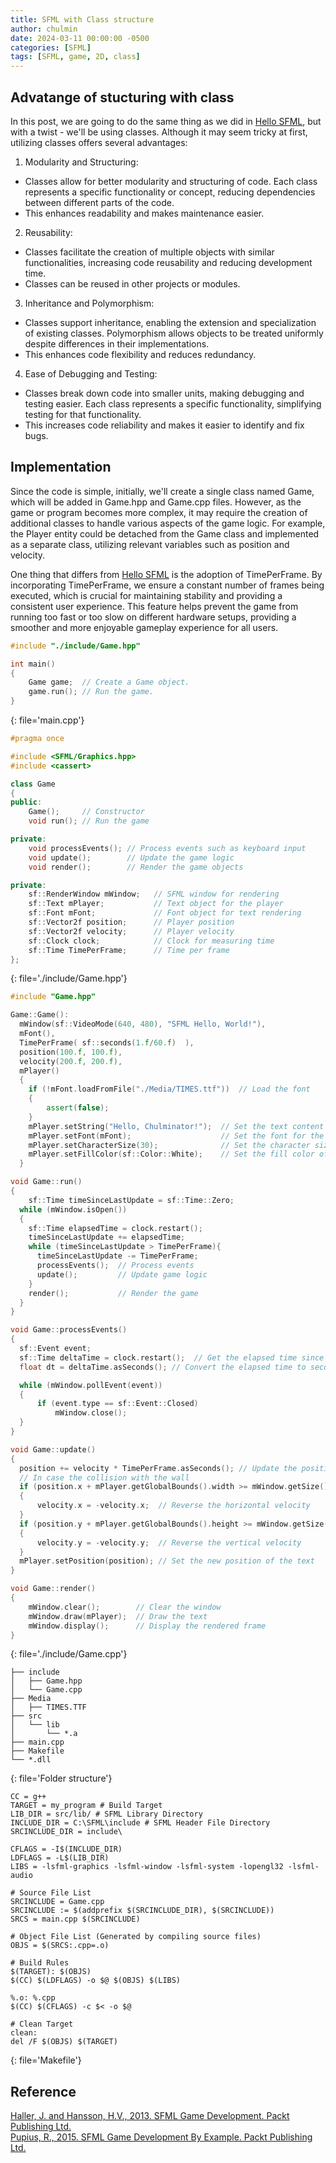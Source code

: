 ```yaml
---
title: SFML with Class structure
author: chulmin
date: 2024-03-11 00:00:00 -0500
categories: [SFML]
tags: [SFML, game, 2D, class]
---
```




## Advatange of stucturing with class

In this post, we are going to do the same thing as we did in [Hello SFML](https://chulminator.github.io/posts/Hello_SFML/), but with a twist - we'll be using classes. Although it may seem tricky at first, utilizing classes offers several advantages:

1. Modularity and Structuring:
  - Classes allow for better modularity and structuring of code. Each class represents a specific functionality or concept, reducing dependencies between different parts of the code.
  - This enhances readability and makes maintenance easier.

2. Reusability:
  - Classes facilitate the creation of multiple objects with similar functionalities, increasing code reusability and reducing development time.
  - Classes can be reused in other projects or modules.

3. Inheritance and Polymorphism:
  - Classes support inheritance, enabling the extension and specialization of existing classes. Polymorphism allows objects to be treated uniformly despite differences in their implementations.
  - This enhances code flexibility and reduces redundancy.

4. Ease of Debugging and Testing:
  - Classes break down code into smaller units, making debugging and testing easier. Each class represents a specific functionality, simplifying testing for that functionality.
  - This increases code reliability and makes it easier to identify and fix bugs.

## Implementation 
Since the code is simple, initially, we'll create a single class named Game, which will be added in Game.hpp and Game.cpp files. However, as the game or program becomes more complex, it may require the creation of additional classes to handle various aspects of the game logic. For example, the Player entity could be detached from the Game class and implemented as a separate class, utilizing relevant variables such as position and velocity.

One thing that differs from [Hello SFML](https://chulminator.github.io/posts/Hello_SFML/) is the adoption of TimePerFrame. By incorporating TimePerFrame, we ensure a constant number of frames being executed, which is crucial for maintaining stability and providing a consistent user experience. This feature helps prevent the game from running too fast or too slow on different hardware setups, providing a smoother and more enjoyable gameplay experience for all users.


```cpp
#include "./include/Game.hpp"

int main()
{
    Game game;  // Create a Game object.
    game.run(); // Run the game.
}
```
{: file='main.cpp'}




```cpp
#pragma once

#include <SFML/Graphics.hpp>
#include <cassert>

class Game
{
public:
    Game();     // Constructor
    void run(); // Run the game

private:
    void processEvents(); // Process events such as keyboard input
    void update();        // Update the game logic
    void render();        // Render the game objects

private:
    sf::RenderWindow mWindow;   // SFML window for rendering
    sf::Text mPlayer;           // Text object for the player
    sf::Font mFont;             // Font object for text rendering
    sf::Vector2f position;      // Player position
    sf::Vector2f velocity;      // Player velocity
    sf::Clock clock;            // Clock for measuring time
    sf::Time TimePerFrame;      // Time per frame
};

```
{: file='./include/Game.hpp'}



```cpp
#include "Game.hpp"

Game::Game():
  mWindow(sf::VideoMode(640, 480), "SFML Hello, World!"),
  mFont(),
  TimePerFrame( sf::seconds(1.f/60.f)  ),
  position(100.f, 100.f),
  velocity(200.f, 200.f),
  mPlayer()
  {
    if (!mFont.loadFromFile("./Media/TIMES.ttf"))  // Load the font
    {
        assert(false);
    }
    mPlayer.setString("Hello, Chulminator!");  // Set the text content
    mPlayer.setFont(mFont);                    // Set the font for the text
    mPlayer.setCharacterSize(30);              // Set the character size of the text
    mPlayer.setFillColor(sf::Color::White);    // Set the fill color of the text
  }

void Game::run()
{
	sf::Time timeSinceLastUpdate = sf::Time::Zero;
  while (mWindow.isOpen())
  {
    sf::Time elapsedTime = clock.restart();
    timeSinceLastUpdate += elapsedTime;
    while (timeSinceLastUpdate > TimePerFrame){    
      timeSinceLastUpdate -= TimePerFrame;
      processEvents();  // Process events
      update();         // Update game logic
    }
    render();           // Render the game
  }
}

void Game::processEvents()
{
  sf::Event event;
  sf::Time deltaTime = clock.restart();  // Get the elapsed time since the last frame and restart the clock
  float dt = deltaTime.asSeconds(); // Convert the elapsed time to seconds

  while (mWindow.pollEvent(event))
  {
      if (event.type == sf::Event::Closed)
          mWindow.close();
  }
}

void Game::update()
{
  position += velocity * TimePerFrame.asSeconds(); // Update the position of the text based on its velocity and the elapsed time
  // In case the collision with the wall 
  if (position.x + mPlayer.getGlobalBounds().width >= mWindow.getSize().x || position.x <= 0)
  {
      velocity.x = -velocity.x;  // Reverse the horizontal velocity
  }
  if (position.y + mPlayer.getGlobalBounds().height >= mWindow.getSize().y || position.y <= 0)
  {
      velocity.y = -velocity.y;  // Reverse the vertical velocity
  }
  mPlayer.setPosition(position); // Set the new position of the text
}

void Game::render()
{
    mWindow.clear();        // Clear the window
    mWindow.draw(mPlayer);  // Draw the text
    mWindow.display();      // Display the rendered frame
}

```
{: file='./include/Game.cpp'}

```
├── include
│   ├── Game.hpp
│   └── Game.cpp
├── Media
│   ├── TIMES.TTF
├── src
│   └── lib
│       └── *.a
├── main.cpp
├── Makefile
└── *.dll
```
{: file='Folder structure'}


```shell
CC = g++
TARGET = my_program # Build Target
LIB_DIR = src/lib/ # SFML Library Directory
INCLUDE_DIR = C:\SFML\include # SFML Header File Directory
SRCINCLUDE_DIR = include\

CFLAGS = -I$(INCLUDE_DIR)
LDFLAGS = -L$(LIB_DIR)
LIBS = -lsfml-graphics -lsfml-window -lsfml-system -lopengl32 -lsfml-audio

# Source File List
SRCINCLUDE = Game.cpp
SRCINCLUDE := $(addprefix $(SRCINCLUDE_DIR), $(SRCINCLUDE))
SRCS = main.cpp $(SRCINCLUDE)

# Object File List (Generated by compiling source files)
OBJS = $(SRCS:.cpp=.o)

# Build Rules
$(TARGET): $(OBJS)
$(CC) $(LDFLAGS) -o $@ $(OBJS) $(LIBS)

%.o: %.cpp
$(CC) $(CFLAGS) -c $< -o $@

# Clean Target
clean:
del /F $(OBJS) $(TARGET)
```
{: file='Makefile'}

## Reference
[Haller, J. and Hansson, H.V., 2013. SFML Game Development. Packt Publishing Ltd.](https://www.packtpub.com/product/sfml-game-development)<br>
[Pupius, R., 2015. SFML Game Development By Example. Packt Publishing Ltd.](https://www.packtpub.com/product/sfml-game-development-by-example)

